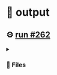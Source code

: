 # 📝  output 

## ⚙️ [run #262](https://github.com/jwenerd/ytm-dl/actions/runs/7720777594)

<details>

<summary>

### 📁 Files

</summary>

|                                                                       |lines|size|bytes |
|-----------------------------------------------------------------------|-----|----|------|
|[`output/history.csv` ](output/history.csv)                            |1903 |184K|185962|
|[`output/library_albums.csv` ](output/library_albums.csv)              |945  |68K |66011 |
|[`output/library_songs.csv` ](output/library_songs.csv)                |2940 |248K|252527|
|[`output/library_artists.csv` ](output/library_artists.csv)            |2031 |92K |92179 |
|[`output/liked_songs.csv` ](output/liked_songs.csv)                    |1453 |124K|126261|
|[`output/library_subscriptions.csv` ](output/library_subscriptions.csv)|68   |4.0K|2670  |

</details>